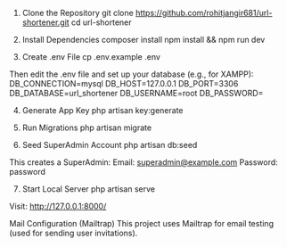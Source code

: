 1. Clone the Repository
git clone https://github.com/rohitjangir681/url-shortener.git
cd url-shortener

2. Install Dependencies
composer install
npm install && npm run dev

3. Create .env File
cp .env.example .env


Then edit the .env file and set up your database (e.g., for XAMPP):
DB_CONNECTION=mysql
DB_HOST=127.0.0.1
DB_PORT=3306
DB_DATABASE=url_shortener
DB_USERNAME=root
DB_PASSWORD=

4. Generate App Key
php artisan key:generate


5. Run Migrations
php artisan migrate

6. Seed SuperAdmin Account
php artisan db:seed

This creates a SuperAdmin:
Email: superadmin@example.com
Password: password


7. Start Local Server
php artisan serve


Visit: http://127.0.0.1:8000/


Mail Configuration (Mailtrap)
This project uses Mailtrap for email testing (used for sending user invitations).

